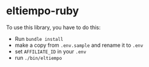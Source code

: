 # eltiempo-ruby

To use this library, you have to do this:
- Run `bundle install`
- make a copy from `.env.sample` and rename it to `.env`
- set `AFFILIATE_ID` in your `.env`
- run `./bin/eltiempo`
